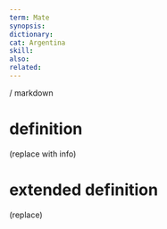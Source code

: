```yaml
---
term: Mate
synopsis:
dictionary:
cat: Argentina
skill: 
also: 
related: 
---
```

/ 
  markdown
  # definition
  (replace with info)
  # extended definition
  (replace)
